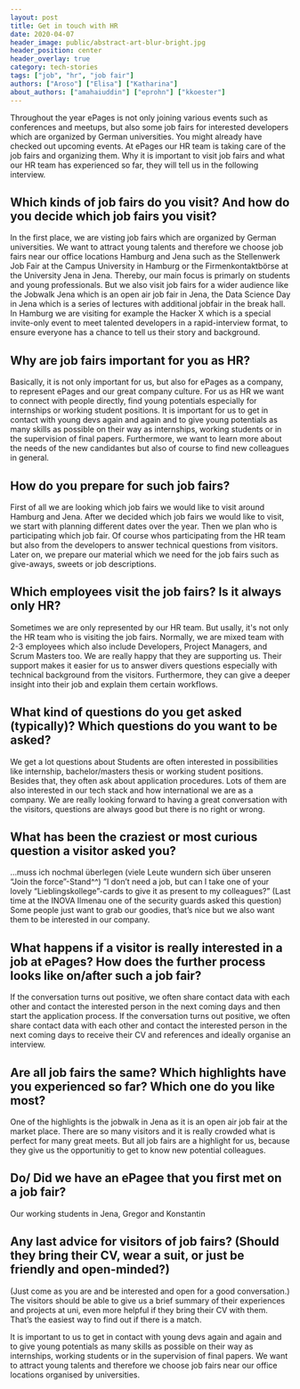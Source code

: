 ```yaml
---
layout: post
title: Get in touch with HR
date: 2020-04-07
header_image: public/abstract-art-blur-bright.jpg
header_position: center
header_overlay: true
category: tech-stories
tags: ["job", "hr", "job fair"]
authors: ["Aroso"] ["Elisa"] ["Katharina"]
about_authors: ["amahaiuddin"] ["eprohn"] ["kkoester"]
---
```


Throughout the year ePages is not only joining various events such as conferences and meetups, but also some job fairs for interested developers which are organized by German universities. You might already have checked out upcoming events. 
At ePages our HR team is taking care of the job fairs and organizing them. 
Why it is important to visit job fairs and what our HR team has experienced so far, they will tell us in the following interview. 


## Which kinds of job fairs do you visit? And how do you decide which job fairs you visit?

In the first place, we are visting job fairs which are organized by German universities.
We want to attract young talents and therefore we choose job fairs near our office locations Hamburg and Jena such as the Stellenwerk Job Fair at the Campus University in Hamburg or the Firmenkontaktbörse at the University Jena in Jena. 
Thereby, our main focus is primarly on students and young professionals. 
But we also visit job fairs for a wider audience like the Jobwalk Jena which is an open air job fair in Jena, the Data Science Day in Jena which is a series of lectures with additional jobfair in the break hall. In Hamburg we are visiting for example the Hacker X which is a special invite-only event to meet talented developers in a rapid-interview format, to ensure everyone has a chance to tell us their story and background. 


## Why are job fairs important for you as HR? 

Basically, it is not only important for us, but also for ePages as a company, to represent ePages and our great company culture. 
For us as HR we want to connect with people directly, find young potentials especially for internships or working student positions. 
It is important for us to get in contact with young devs again and again and to give young potentials as many skills as possible on their way as internships, working students or in the supervision of final papers.
Furthermore, we want to learn more about the needs of the new candidantes but also of course to find new colleagues in general.


## How do you prepare for such job fairs?

First of all we are looking which job fairs we would like to visit around Hamburg and Jena.
After we decided which job fairs we would like to visit, we start with planning different dates over the year. 
Then we plan who is participating which job fair. 
Of course whos participating from the HR team but also from the developers to answer technical questions from visitors. 
Later on, we prepare our material which we need for the job fairs such as give-aways, sweets or job descriptions. 


## Which employees visit the job fairs? Is it always only HR?

Sometimes we are only represented by our HR team. 
But usally, it's not only the HR team who is visiting the job fairs. 
Normally, we are mixed team with 2-3 employees which also include Developers, Project Managers, and Scrum Masters too. 
We are really happy that they are supporting us. 
Their support makes it easier for us to answer divers questions especially with technical background from the visitors. 
Furthermore, they can give a deeper insight into their job and explain them certain workflows. 


## What kind of questions do you get asked (typically)? Which questions do you want to be asked? 

We get a lot questions about 
Students are often interested in possibilities like internship, bachelor/masters thesis or working student positions. 
Besides that, they often ask  about application procedures. 
Lots of them are also interested in our tech stack and how international we are as a company. 
We are really looking forward to having a great conversation with the visitors, questions are always good but there is no right or wrong. 


## What has been the craziest or most curious question a visitor asked you? 

…muss ich nochmal überlegen (viele Leute wundern sich über unseren “Join the force”-Stand^^)
”I don’t need a job, but can I take one of your lovely “Lieblingskollege”-cards to give it as present to my colleagues?” 
(Last time at the INOVA Ilmenau one of the security guards asked this question) 
Some people just want to grab our goodies, that’s nice but we also want them to be interested in our company. 


## What happens if a visitor is really interested in a job at ePages? How does the further process looks like on/after such a job fair? 

If the conversation turns out positive, we often share contact data with each other and contact the interested person in the next coming days and then start the application process. 
If the conversation turns out positive, we often share contact data with each other and contact the interested person in the next coming days to receive their CV and references and ideally organise an interview. 


## Are all job fairs the same? Which highlights have you experienced so far? Which one do you like most? 

One of the highlights is the jobwalk in Jena as it is an open air job fair at the market place. 
There are so many visitors and it is really crowded what is perfect for many great meets. 
But all job fairs are a highlight for us, because they give us the opportunitiy to get to know new potential colleagues. 

## Do/ Did we have an ePagee that you first met on a job fair?
Our working students in Jena, Gregor and Konstantin   

## Any last advice for visitors of job fairs? (Should they bring their CV, wear a suit, or just be friendly and open-minded?)

(Just come as you are and be interested and open for a good conversation.) 
The visitors should be able to give us a brief summary of their experiences and projects at uni, even more helpful if they bring their CV with them. 
That’s the easiest way to find out if there is a match. 


It is important to us to get in contact with young devs again and again and to give young potentials as many skills as possible on their way as internships, working students or in the supervision of final papers.
We want to attract young talents and therefore we choose job fairs near our office locations organised by universities. 

